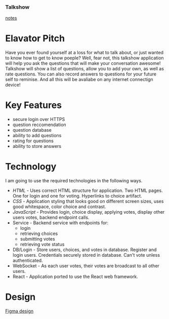 ### Talkshow
[notes](./notes.md)

# Elavator Pitch
Have you ever found yourself at a loss for what to talk about, or just wanted to know how to get to know poeple? Well, fear not, this talkshow application will help you ask the questions that will make your conversation awesome! Talkshow will show a list of questions, allow you to add your own, as well as rate questions. You can also record answers to questions for your future self to reminise. And all this will be avaliabe on any internet connectign device!

# Key Features
- secure login over HTTPS
- question reccomendation
- question database
- ability to add questions
- rating for questions
- ability to store answers

# Technology
I am going to use the required technologies in the following ways.

- *HTML* - Uses correct HTML structure for application. Two HTML pages. One for login and one for voting. Hyperlinks to choice artifact.
- *CSS* - Application styling that looks good on different screen sizes, uses good whitespace, color choice and contrast.
- *JavaScript* - Provides login, choice display, applying votes, display other users votes, backend endpoint calls.
- Service - Backend service with endpoints for:
     - login
     - retrieving choices
     - submitting votes
     - retrieving vote status
- DB/Login - Store users, choices, and votes in database. Register and login users. Credentials securely stored in database. Can't vote unless authenticated.
- WebSocket - As each user votes, their votes are broadcast to all other users.
- React - Application ported to use the React web framework.

# Design
[Figma design](https://www.figma.com/file/Fg6VrxrCSE1NohcuVY39gn/Untitled?type=design&node-id=1-5&mode=design&t=WDWrVrNgyetLNyEq-0)

